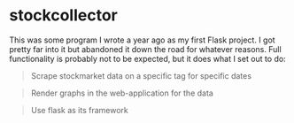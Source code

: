 # stockcollector

This was some program I wrote a year ago as my first Flask project. I got pretty far into it but abandoned it down the road for whatever reasons. Full functionality is probably not to be expected, but it does what I set out to do:

>Scrape stockmarket data on a specific tag for specific dates

>Render graphs in the web-application for the data

>Use flask as its framework

